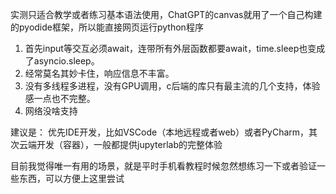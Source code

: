 实测只适合教学或者练习基本语法使用，ChatGPT的canvas就用了一个自己构建的pyodide框架，所以能直接网页运行python程序

1. 首先input等交互必须await，连带所有外层函数都要await，time.sleep也变成了asyncio.sleep。
2. 经常莫名其妙卡住，响应信息不丰富。
3. 没有多线程多进程，没有GPU调用，c后端的库只有最主流的几个支持，体验感一点也不完整。
4. 网络没啥支持

建议是：
优先IDE开发，比如VSCode（本地远程或者web）或者PyCharm，其次云端开发（容器），一般都提供jupyterlab的完整体验

目前我觉得唯一有用的场景，就是平时手机看教程时候忽然想练习一下或者验证一些东西，可以方便上这里尝试

